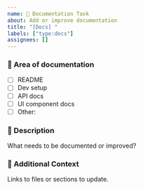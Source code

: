 ```yaml
---
name: 📄 Documentation Task
about: Add or improve documentation
title: "[Docs] "
labels: ["type:docs"]
assignees: []
---
```


### 📘 Area of documentation

- [ ] README
- [ ] Dev setup
- [ ] API docs
- [ ] UI component docs
- [ ] Other:

### 🧾 Description

What needs to be documented or improved?

### 📌 Additional Context

Links to files or sections to update.
